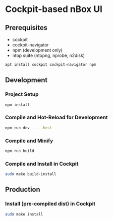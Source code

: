 # Cockpit-based nBox UI

## Prerequisites

- cockpit
- cockpit-navigator
- npm (development only)
- ntop suite (ntopng, nprobe, n2disk)
 
```sh
apt install cockpit cockpit-navigator npm
```

## Development

### Project Setup

```sh
npm install
```

### Compile and Hot-Reload for Development

```sh
npm run dev -- --host
```

### Compile and Minify

```sh
npm run build
```

### Compile and Install in Cockpit

```sh
sudo make build-install
```

## Production

### Install (pre-compiled dist) in Cockpit

```sh
sudo make install
```
